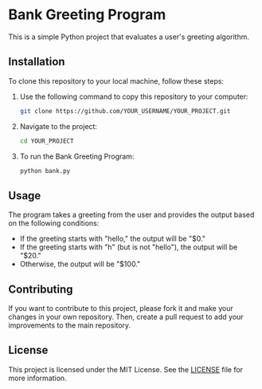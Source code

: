 # Bank Greeting Program

This is a simple Python project that evaluates a user's greeting algorithm.

## Installation

To clone this repository to your local machine, follow these steps:

1. Use the following command to copy this repository to your computer:

    ```bash
    git clone https://github.com/YOUR_USERNAME/YOUR_PROJECT.git
    ```

2. Navigate to the project:

    ```bash
    cd YOUR_PROJECT
    ```

3. To run the Bank Greeting Program:

    ```bash
    python bank.py
    ```

## Usage

The program takes a greeting from the user and provides the output based on the following conditions:

- If the greeting starts with "hello," the output will be "$0."
- If the greeting starts with "h" (but is not "hello"), the output will be "$20."
- Otherwise, the output will be "$100."

## Contributing

If you want to contribute to this project, please fork it and make your changes in your own repository. Then, create a pull request to add your improvements to the main repository.

## License

This project is licensed under the MIT License. See the [LICENSE](LICENSE) file for more information.
